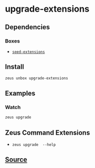 
upgrade-extensions
====================







## Dependencies
### Boxes
* [`seed-extensions`](seed-extensions.md)




## Install
```bash
zeus unbox upgrade-extensions
```
## Examples
### Watch
```bash
zeus upgrade
```

## Zeus Command Extensions
* ```zeus upgrade  --help```








## [Source](https://github.com/liquidapps-io/zeus-sdk/tree/master/boxes/groups/core/upgrade-extensions)